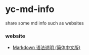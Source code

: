 yc-md-info
==========

share some md info such as websites


### website

+  [Markdown 语法说明 (简体中文版)](http://wowubuntu.com/markdown)
